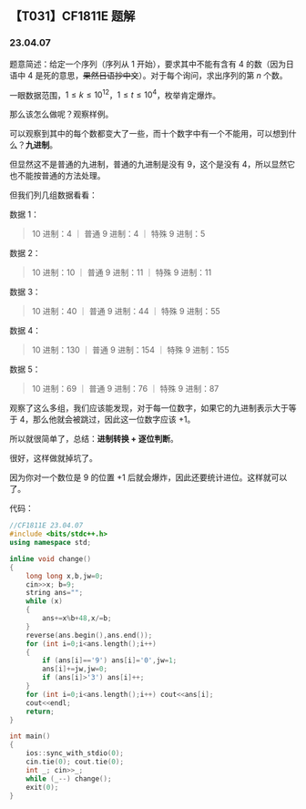 <head>
    <script src="https://cdn.mathjax.org/mathjax/latest/MathJax.js?config=TeX-AMS-MML_HTMLorMML" type="text/javascript"></script>
    <script type="text/x-mathjax-config">
        MathJax.Hub.Config({
            tex2jax: {
            skipTags: ['script', 'noscript', 'style', 'textarea', 'pre'],
            inlineMath: [['$','$']]
            }
        });
    </script>
</head>

## 【T031】CF1811E 题解
### 23.04.07

题意简述：给定一个序列（序列从 $1$ 开始），要求其中不能有含有 $4$ 的数（因为日语中 $4$ 是死的意思，~~果然日语抄中文~~）。对于每个询问，求出序列的第 $n$ 个数。

一眼数据范围，$1\le k \le 10^{12}$，$1 \le t \le 10^4$，枚举肯定爆炸。

那么该怎么做呢？观察样例。

可以观察到其中的每个数都变大了一些，而十个数字中有一个不能用，可以想到什么？**九进制**。

但显然这不是普通的九进制，普通的九进制是没有 $9$，这个是没有 $4$，所以显然它也不能按普通的方法处理。

但我们列几组数据看看：

数据 $1$：
> $10$ 进制：$4$ ｜
> 普通 $9$ 进制：$4$ ｜
> 特殊 $9$ 进制：$5$

数据 $2$：
> $10$ 进制：$10$ ｜
> 普通 $9$ 进制：$11$ ｜
> 特殊 $9$ 进制：$11$

数据 $3$：
> $10$ 进制：$40$ ｜
> 普通 $9$ 进制：$44$ ｜
> 特殊 $9$ 进制：$55$

数据 $4$：
> $10$ 进制：$130$ ｜
> 普通 $9$ 进制：$154$ ｜
> 特殊 $9$ 进制：$155$

数据 $5$：
> $10$ 进制：$69$ ｜
> 普通 $9$ 进制：$76$ ｜
> 特殊 $9$ 进制：$87$

观察了这么多组，我们应该能发现，对于每一位数字，如果它的九进制表示大于等于 $4$，那么他就会被跳过，因此这一位数字应该 $+1$。

所以就很简单了，总结：**进制转换 + 逐位判断**。

很好，这样做就掉坑了。

因为你对一个数位是 $9$ 的位置 $+1$ 后就会爆炸，因此还要统计进位。这样就可以了。

代码：

```cpp
//CF1811E 23.04.07
#include <bits/stdc++.h>
using namespace std;

inline void change()
{
    long long x,b,jw=0;
    cin>>x; b=9;
    string ans="";
    while (x)
    {
        ans+=x%b+48,x/=b;
    }
    reverse(ans.begin(),ans.end());
    for (int i=0;i<ans.length();i++)
    {
        if (ans[i]=='9') ans[i]='0',jw=1;
        ans[i]+=jw,jw=0;
        if (ans[i]>'3') ans[i]++;
    }
    for (int i=0;i<ans.length();i++) cout<<ans[i];
    cout<<endl;
    return;
}

int main()
{
    ios::sync_with_stdio(0);
    cin.tie(0); cout.tie(0);
    int _; cin>>_;
    while (_--) change();
    exit(0);
}
```
